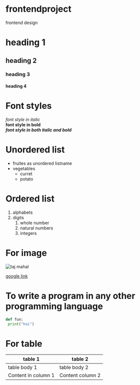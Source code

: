 # frontendproject
frontend design
# heading 1
## heading 2
### heading 3
#### heading 4
# Font styles
*font style in italic*  
**font style in bold**  
***font style in both italic and bold***
# Unordered list
* fruites as unordered listname
* vegetables  
  * curret
  * potato
# Ordered list
1. alphabets
2. digits 
    1. whole number
    2. natural numbers
    3. integers
# For image
![taj mahal](https://images.theconversation.com/files/228805/original/file-20180723-189308-12b3agf.jpg?ixlib=rb-1.1.0&q=45&auto=format&w=1200&h=1200.0&fit=crop)

[google link](https://www.google.com/)

# To write a program in any other programming language
~~~python
def fun:
 print("hai")
 ~~~

# For table
 table 1 | table 2
------------ | -------------
table body 1 |   table body 2
Content in column 1 | Content column 2
